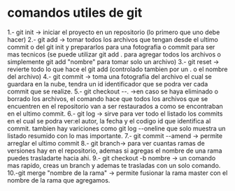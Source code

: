 # comandos utiles de git
1.- git init -> iniciar el proyecto en un repositorio (lo primero que uno debe hacer)
2.- git add -> tomar todos los archivos que tengan desde el ultimo commit o del git init y prepararlos para una fotografia o commit para ser mas tecnicos (se puede utilizar git add . para agregar todos los archivos o simplemente git add "nombre" para tomar solo un archivo)
3.- git reset -> revierte todo lo que hace el git add (controlado tambien por un . o el nombre del archivo)
4.- git commit -> toma una fotografia del archivo el cual se guardara en la nube, tendra un id identificador que se podra ver cada commit que se realize.
5.- git checkout --. ->en caso se haya eliminado o borrado los archivos, el comando hace que todos los archivos que se encuentren en el repositorio van a ser restaurados a como se encontraban en el ultimo commit.
6.- git log -> sirve para ver todo el listado los commits en el cual se podra ver:el autor, la fecha y el codigo id que identifica al commit.
    tambien hay variciones como git log --oneline  que solo muestra un listado resumido con lo mas importante.
7.- git commit --amend -> permite arreglar el ultimo commit
8.- git branch-> para ver cuantas ramas de versiones hay en el repositorio, ademas si agregas el nombre de una rama puedes trasladarte hacia ahi.
9.- git checkout -b nombre -> un comando mas rapido, creas un branch y ademas te trasladas con un solo comando.
10.-git merge "nombre de la rama" -> permite fusionar la rama master con el nombre de la rama que agregamos.